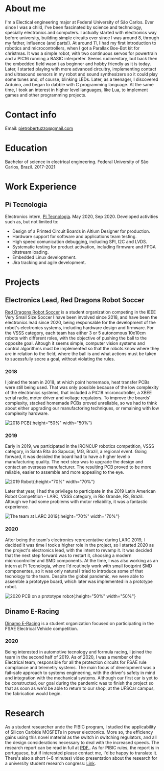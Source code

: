
# About me
I'm a Electical engineering major at Federal University of São Carlos.
Ever since I was a child, I've been fascinated by science and technology, specially electronics and computers. I actually started with electronics way before university, building simple circuits ever since I was around 8, through my father, influence (and parts!).
At around 11, I had my first introduction to robotics and microcontrollers, when I got a Parallax Boe-Bot kit for christmas. It was a simple robot, with two continuous servos for powertrain and a PIC16 running a BASIC interpreter. Seems rudimentary, but back then the embedded field wasn't as beginner and hobby friendly as it is today.
Later, I started playing with more advanced circuitry, implementing contact and ultrasound sensors in my robot and sound synthesizers so it could play some tunes and, of course, blinking LEDs.
Later, as a teenager, I discovered Arduino, and began to dabble with C programming language. At the same time, I took an interest in higher level languages, like Lua, to implement games and other programming projects.

# Contact info

Email: pietrobertuzzo@gmail.com

# Education
Bachelor of science in electrical engineering.
Federal University of São Carlos, Brazil.
2017-2021

# Work Experience

## Pi Tecnologia
Electronics intern, [Pi Tecnologia](https://www.linkedin.com/company/pi-tecnologia/).
May 2020, Sep 2020.
Developed activities such as, but not limited to:
- Design of a Printed Circuit Boards in Altium Designer for production.
- Hardware support for software and applications team testing.
- High speed comunication debugging, including SPI, I2C and LVDS.
- Systematic testing for product activation, including firmware and FPGA bitstream loading.
- Embedded Linux developtment.
- Jira tracking and agile development.

# Projects

## Electronics Lead, Red Dragons Robot Soccer
[Red Dragons Robot Soccer](https://www.linkedin.com/company/red-dragons-ufscar/) is a student organization competing in the IEEE Very Small Size Soccer I have been involved since 2018, and have been the electronics lead since 2020, being responsable for the development of the robot's electronics systems, including hardware design and firmware.
For the VSSS category,  each team has either 3 or 5 autonomous 10x10cm robots with different roles, with the objective of pushing the ball to the opposite goal. Altough it seems simple, computer vision systems and control algorithms must be implemented so that the robots know where they are in relation to the field, where the ball is and what actions must be taken to sucessfully socre a goal, without violating the rules.

### 2018
I joined the team in 2018, at which point homemade, heat transfer PCBs were still being used. That was only possible because of the low complexity of the electronics systems, that included a PIC18 microncotroller, a XBEE serial radio, motor driver and voltage regulators. To improve the boards' complexity, stacked homemade PCBs proved unreliable, so we had to think about either upgrading our manufactoring techniques, or remaining with low complexity hardware.

![2018 PCB](images/PCB2018.jpg){:height="50%" width="50%"}

### 2019
Early in 2019, we participated in the IRONCUP robotics competition, VSSS category, in Santa Rita do Sapucaí, MG, Brazil, a regional event.
Going forward, it was decided the board had to have a higher level o manufacturing quality. The next step was to upgrade the design and contact an overseas manufacturer. The resulting PCB proved to be more reliable, easier to assemble and more appealing to the eye.

![2019 Robot](images/2019.jpeg){:height="70%" width="70%"}

Later that year, I had the privilege to participate in the 2019 Latin American Robot Competition - LARC, VSSS category, in Rio Grande, RS, Brazil. Altough we had some problems with motor reliability, it was a fantastic experience.

![The team at LARC 2019](images/LARC2019.jpeg){:height="70%" width="70%"}

### 2020
After being the team's electronics representative during LARC 2019, I decided it was time I took a higher role in the project, so I started 2020 as the project's electronics lead, with the intent to revamp it. It was decided that the next step forward was to restart it, choosing a modern microcontroller and SMD components. At the time, I was also working as an intern at Pi Tecnologia, where I'd routinely work with small footprint SMD componentes, so it was only natural I tried to introduce some of that tecnology to the team.
Despite the global pandemic, we were able to assemble a prototype board, which later was implemented in a prototype robot.

![2020 PCB on a prototype robot](images/2020.jpeg){:height="50%" width="50%"}

## Dinamo E-Racing
[Dinamo E-Racing](https://www.linkedin.com/company/formulaerouteufscar/) is a student organization focused on participating in the FSAE Electrical Vehicle competition.

### 2020
Being interested in automotive tecnology and formula racing, I joined the team in the second half of 2019. As of 2020, I was a member of the Electrical team, responsible for all the protection circuits for FSAE rule compliance and telemetry systems. The main focus of development was a fail-safe approach to systems engineering, with the driver's safety in mind and integration with the mechanical systems.
Although our first car is yet to be constructed, our goal during the pandemic was to finish the project so that as soon as we'd be able to return to our shop, at the UFSCar campus, the fabrication would begin.

# Research
As a student researcher unde the PIBIC program, I studied the applicability of Silicon Carbide MOSFETs in power electronics. More so, the efficiency gains using this novel material as the switch in switching regulators, and all the design considerations necessary to deal with the increased speeds. The research report can be read in full at <a href="username.github.io/documents/RelatorioICT_Pietro" target="_blank">PDF.</a>.
As for PIBIC rules, the report is in portuguese, but if interested please contact me, I'd be happy to translate it.
There's also a short (~6 minutes) video presentation about the research for a university student research congress: [Link](https://www.youtube.com/watch?v=gVqps94csn8).